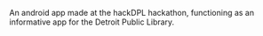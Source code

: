 An android app made at the hackDPL hackathon, functioning as an informative app for the Detroit Public Library. 